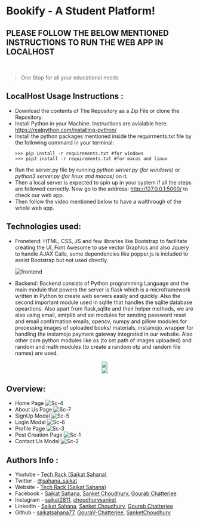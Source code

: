 # Bookify - A Student Platform!

## PLEASE FOLLOW THE BELOW MENTIONED INSTRUCTIONS TO RUN THE WEB APP IN LOCALHOST 
<br>

>One Stop for all your educational needs

## LocalHost Usage Instructions :

- Download the contents of The Repository as a Zip File or clone the Repository.
- Install Python in your Machine. Instructions are avialable here. https://realpython.com/installing-python/
- Install the python packages mentioned inside the requirments.txt file by the following command in your terminal:
    ```python3
    >>> pip install -r requirements.txt #for windows
    >>> pip3 install -r requirements.txt #for macos and linux
    ```  
- Run the server.py file by running <i>python server.py (for windows)</i> or <i>python3 server.py (for linux and macos)</i> on it.
- Then a local server is expected to spin up in your system if all the steps are followed correctly. Now go to the address:  http://127.0.0.1:5000/ to check our web app. 
- Then follow the video mentioned below to have a walthrough of the whole web app.

## Technologies used:
- Fronetend: HTML, CSS, JS and few libraries like Bootstrap to facilitate creating the UI, Font Awesome to use vector Graphics and also Jquery to handle AJAX Calls, some dependencies like popper.js is included to assist Bootstrap but not used directly.

    ![frontend](./readme_assets/frontend.png)

- Backend: Backend consists of Python programming Language and the main module that powers the server is flask which is a microframework written in Python to create web servers easily and quickly. Also the second important module used in sqlite that handles the sqlite database opeartions. Also apart from flask,sqlite and their helper methods, we are also using email, smtplib and ssl modules for sending password reset and email confirmation emails, opencv, numpy and pillow modules for processing images of uploaded books/ materials, instamojo_wrapper for handling the instamojo payment gateway integrated in our website. Also other core python modules like os (to set path of images uploaded) and random and math modules (to create a random otp and random file names) are used.

    <p align="center">
        <img src="./readme_assets/backend_1.png">
        <br>
        <img src="./readme_assets/backend_2.png">
    </p>




## Overview:
- Home Page
![Sc-4](./readme_assets/screen4.png)
- About Us Page
![Sc-7](./readme_assets/screen7.png)
- SignUp Modal
![Sc-5](./readme_assets/screen5.png)
- Login Modal
![Sc-6](./readme_assets/screen6.png)
- Profile Page
![Sc-3](./readme_assets/screen3.png)
- Post Creation Page
![Sc-1](./readme_assets/screen1.png)
- Contact Us Modal
![Sc-2](./readme_assets/screen2.png)


## Authors Info :

- Youtube - [Tech Rack (Saikat Sahana)](https://www.youtube.com/TechRack)
- Twitter - [@sahana_saikat](https://twitter.com/sahana_saikat)
- Website - [Tech Rack (Saikat Sahana)](https://tech-rack.in)
- Facebook - [Saikat Sahana](https://www.facebook.com/saikat.sahana.75), [Sanket Choudhury](https://www.facebook.com/sanket.choudhury.92/), [Gourab Chatterjee](https://www.facebook.com/profile.php?id=100008842748927)
- Instagram - [saikat2811](https://www.instagram.com/saikat2811/), [choudhurysanket](https://www.instagram.com/choudhurysanket/)
- LinkedIn - [Saikat Sahana](https://www.linkedin.com/in/saikat-sahana-454608118), [Sanket Choudhury](https://www.linkedin.com/in/sanket-choudhury-522772201/), [Gourab Chatterjee](https://www.linkedin.com/in/gourab-chatterjee-a902221a4)
- Github - [saikatsahana77](https://github.com/saikatsahana77), [GouraV-Chatterjee](https://github.com/GouraV-Chatterjee), [SanketChoudhury](https://github.com/SanketChoudhury)
